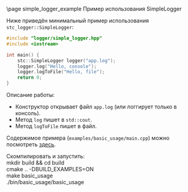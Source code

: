 \page simple_logger_example Пример использования SimpleLogger

Ниже приведён минимальный пример использования `stc_logger::SimpleLogger`:

```cpp
#include "logger/simple_logger.hpp"
#include <iostream>

int main() {
    stc::SimpleLogger logger("app.log");
    logger.log("Hello, console");
    logger.logToFile("Hello, file");
    return 0;
}
```

Описание работы:
- Конструктор открывает файл `app.log` (или логгирует только в консоль).
- Метод `log` пишет в `std::cout`.
- Метод `logToFile` пишет в файл.

Содержимое примера (`examples/basic_usage/main.cpp`) можно посмотреть [здесь](basic_usage/main.cpp).

Скомпилировать и запустить:<br>
    mkdir build && cd build<br>
    cmake .. -DBUILD_EXAMPLES=ON<br>
    make basic_usage<br>
    ./bin/basic_usage/basic_usage